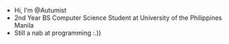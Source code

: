 - Hi, I’m @Autumist
- 2nd Year BS Computer Science Student at University of the Philippines Manila
- Still a nab at programming :.))
